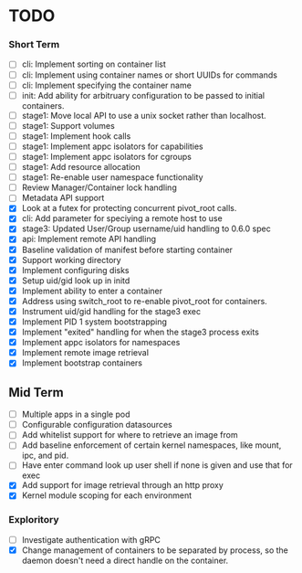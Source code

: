 # TODO

### Short Term

- [ ] cli: Implement sorting on container list
- [ ] cli: Implement using container names or short UUIDs for commands
- [ ] cli: Implement specifying the container name
- [ ] init: Add ability for arbitruary configuration to be passed to initial
  containers.
- [ ] stage1: Move local API to use a unix socket rather than localhost.
- [ ] stage1: Support volumes
- [ ] stage1: Implement hook calls
- [ ] stage1: Implement appc isolators for capabilities
- [ ] stage1: Implement appc isolators for cgroups
- [ ] stage1: Add resource allocation
- [ ] stage1: Re-enable user namespace functionality
- [ ] Review Manager/Container lock handling
- [ ] Metadata API support
- [X] Look at a futex for protecting concurrent pivot_root calls.
- [X] cli: Add parameter for speciying a remote host to use
- [X] stage3: Updated User/Group username/uid handling to 0.6.0 spec
- [X] api: Implement remote API handling
- [X] Baseline validation of manifest before starting container
- [X] Support working directory
- [X] Implement configuring disks
- [X] Setup uid/gid look up in initd
- [X] Implement ability to enter a container
- [X] Address using switch\_root to re-enable pivot\_root for containers.
- [X] Instrument uid/gid handling for the stage3 exec
- [X] Implement PID 1 system bootstrapping
- [X] Implement "exited" handling for when the stage3 process exits
- [X] Implement appc isolators for namespaces
- [X] Implement remote image retrieval
- [X] Implement bootstrap containers

## Mid Term

- [ ] Multiple apps in a single pod
- [ ] Configurable configuration datasources
- [ ] Add whitelist support for where to retrieve an image from
- [ ] Add baseline enforcement of certain kernel namespaces, like mount, ipc,
  and pid.
- [ ] Have enter command look up user shell if none is given and use that for
  exec
- [X] Add support for image retrieval through an http proxy
- [X] Kernel module scoping for each environment

### Exploritory

- [ ] Investigate authentication with gRPC
- [X] Change management of containers to be separated by process, so the daemon
  doesn't need a direct handle on the container.
